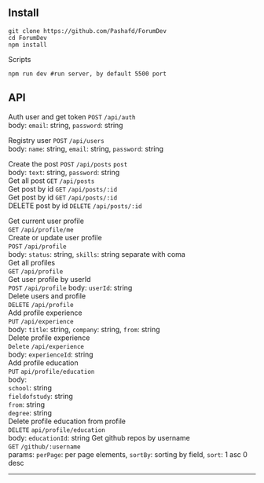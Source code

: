 ## Install

```shell
git clone https://github.com/Pashafd/ForumDev
cd ForumDev
npm install
```

Scripts

```shell
npm run dev #run server, by default 5500 port
```

## API

Auth user and get token
`POST` `/api/auth`<br />
body: `email`: string, `password`: string

Registry user
`POST` `/api/users`<br />
body: `name`: string, `email`: string, `password`: string

Create the post
`POST` `/api/posts` `post`<br />
body: `text`: string, `password`: string<br />
Get all post
`GET` `/api/posts`<br />
Get post by id
`GET` `/api/posts/:id`<br />
Get post by id
`GET` `/api/posts/:id`<br />
DELETE post by id
`DELETE` `/api/posts/:id`<br />

Get current user profile<br />
`GET` `/api/profile/me`<br />
Create or update user profile<br />
`POST` `/api/profile`<br />
body: `status`: string, `skills`: string separate with coma<br />
Get all profiles<br />
`GET` `/api/profile`<br />
Get user profile by userId<br />
`POST` `/api/profile` body: `userId`: string<br />
Delete users and profile<br />
`DELETE` `/api/profile`<br />
Add profile experience<br />
`PUT` `/api/experience`<br />
body: `title`: string, `company`: string, `from`: string<br />
Delete profile experience<br />
`Delete` `/api/experience`<br />
body: `experienceId`: string<br />
Add profile education<br />
`PUT` `api/profile/education`<br />
body:<br />
`school`: string<br />
`fieldofstudy`: string<br />
`from`: string<br />
`degree`: string<br />
Delete profile education from profile<br />
`DELETE` `api/profile/education`<br />
body: `educationId`: string
Get github repos by username<br />
`GET` `/github/:username`<br />
params: `perPage`: per page elements, `sortBy`: sorting by field, `sort`: 1 asc 0 desc

---
